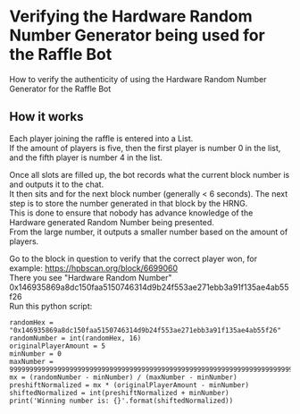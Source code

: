 # Verifying the Hardware Random Number Generator being used for the Raffle Bot
How to verify the authenticity of using the Hardware Random Number Generator for the Raffle Bot

## How it works
Each player joining the raffle is entered into a List.  
If the amount of players is five, then the first player is number 0 in the list, and the fifth player is number 4 in the list.  


Once all slots are filled up, the bot records what the current block number is and outputs it to the chat.  
It then sits and for the next block number (generally < 6 seconds). The next step is to store the number generated in that block by the HRNG.  
This is done to ensure that nobody has advance knowledge of the Hardware generated Random Number being presented.  
From the large number, it outputs a smaller number based on the amount of players.  


Go to the block in question to verify that the correct player won, for example: https://hpbscan.org/block/6699060  
There you see "Hardware Random Number" 0x146935869a8dc150faa5150746314d9b24f553ae271ebb3a91f135ae4ab55f26  
Run this python script:  
```
randomHex = "0x146935869a8dc150faa5150746314d9b24f553ae271ebb3a91f135ae4ab55f26"
randomNumber = int(randomHex, 16)
originalPlayerAmount = 5
minNumber = 0
maxNumber = 99999999999999999999999999999999999999999999999999999999999999999999999999999
mx = (randomNumber - minNumber) / (maxNumber - minNumber)
preshiftNormalized = mx * (originalPlayerAmount - minNumber)
shiftedNormalized = int(preshiftNormalized + minNumber)
print('Winning number is: {}'.format(shiftedNormalized))
```
